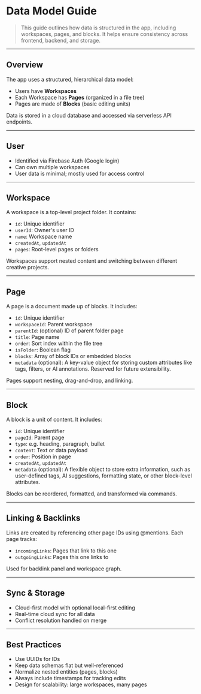 # Data Model Guide

> This guide outlines how data is structured in the app, including workspaces, pages, and blocks. It helps ensure consistency across frontend, backend, and storage.

---

## Overview

The app uses a structured, hierarchical data model:

* Users have **Workspaces**
* Each Workspace has **Pages** (organized in a file tree)
* Pages are made of **Blocks** (basic editing units)

Data is stored in a cloud database and accessed via serverless API endpoints.

---

## User

* Identified via Firebase Auth (Google login)
* Can own multiple workspaces
* User data is minimal; mostly used for access control

---

## Workspace

A workspace is a top-level project folder. It contains:

* `id`: Unique identifier
* `userId`: Owner's user ID
* `name`: Workspace name
* `createdAt`, `updatedAt`
* `pages`: Root-level pages or folders

Workspaces support nested content and switching between different creative projects.

---

## Page

A page is a document made up of blocks. It includes:

* `id`: Unique identifier
* `workspaceId`: Parent workspace
* `parentId`: (optional) ID of parent folder page
* `title`: Page name
* `order`: Sort index within the file tree
* `isFolder`: Boolean flag
* `blocks`: Array of block IDs or embedded blocks
* `metadata` (optional): A key-value object for storing custom attributes like tags, filters, or AI annotations. Reserved for future extensibility.

Pages support nesting, drag-and-drop, and linking.

---

## Block

A block is a unit of content. It includes:

* `id`: Unique identifier
* `pageId`: Parent page
* `type`: e.g. heading, paragraph, bullet
* `content`: Text or data payload
* `order`: Position in page
* `createdAt`, `updatedAt`
* `metadata` (optional): A flexible object to store extra information, such as user-defined tags, AI suggestions, formatting state, or other block-level attributes.

Blocks can be reordered, formatted, and transformed via commands.

---

## Linking & Backlinks

Links are created by referencing other page IDs using @mentions. Each page tracks:

* `incomingLinks`: Pages that link to this one
* `outgoingLinks`: Pages this one links to

Used for backlink panel and workspace graph.

---

## Sync & Storage

* Cloud-first model with optional local-first editing
* Real-time cloud sync for all data
* Conflict resolution handled on merge

---

## Best Practices

* Use UUIDs for IDs
* Keep data schemas flat but well-referenced
* Normalize nested entities (pages, blocks)
* Always include timestamps for tracking edits
* Design for scalability: large workspaces, many pages